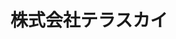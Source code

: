 ---
key: TerraSky
title: 株式会社テラスカイ
category: venue
order: 1
logo: /images/partners/terrasky.png
website: 'https://www.terrasky.co.jp/'
lang: ja
---